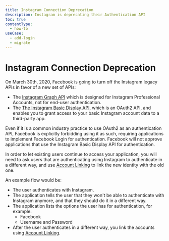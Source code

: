 ```yaml
---
title: Instagram Connection Deprecation
description: Instagram is deprecating their Authentication API
toc: true
contentType:
  - how-to
useCase:
  - add-login
  - migrate
---
```

# Instagram Connection Deprecation

On March 30th, 2020, Facebook is going to turn off the Instagram legacy APIs in favor of a new set of APIs:

- The [Instagram Graph API](https://developers.facebook.com/docs/instagram-api) which is designed for Instagram Professional Accounts, not for end-user authentication.
- The [The Instagram Basic Display API](https://developers.facebook.com/docs/instagram-basic-display-api), which is an OAuth2 API, and enables you to grant access to your basic Instagram account data to a third-party app.

Even if it is a common industry practice to use OAuth2 as an authentication API, Facebook is explicitly forbidding using it as such, requiring applications to implement Facebook Login for authentication. Facebook will not approve applications that use the Instagram Basic Display API for authentication.

In order to let existing users continue to access your application, you will need to ask users that are authenticating using Instagram to authenticate in a different way, and use [Account Linking](/link-accounts) to link the new identity with the old one. 

An example flow would be:

- The user authenticates with Instagram.
- The application tells the user that they won't be able to authenticate with Instagram anymore, and that they should do it in a different way.
- The application lists the options the user has for authentication, for example:
    - Facebook
    - Username and Password
- After the user authenticates in a different way, you link the accounts using [Account Linking](/link-accounts).

